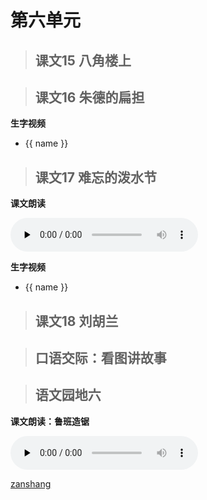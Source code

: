 # 第六单元

> ## 课文15 八角楼上

<Ebook grade="xxyw2a" :pages="71" :paged="72" ></Ebook> 

> ## 课文16 朱德的扁担

<Ebook grade="xxyw2a" :pages="73" :paged="74" ></Ebook> 

**生字视频**

<div class="shengzi">
    <ul><li v-for="(value, name,index) in kw2a16" v-on:click="clickvideo" :data-videosrc="value" :key="index">{{ name }}</li></ul>
</div>


> ## 课文17 难忘的泼水节

<Ebook grade="xxyw2a" :pages="75" :paged="77" ></Ebook> 

**课文朗读**

<audio class="myaudio" controls="" preload="none"><source src="//cnvod.cnr.cn/audio2017/ondemand/media/1100/201805/5AF56D67-57F8-4D5B-933D-2E460A141C1A_2018-05-1117_49_00_0.m4a"></audio>

**生字视频**

<div class="shengzi">
    <ul><li v-for="(value, name,index) in kw2a17" v-on:click="clickvideo" :data-videosrc="value" :key="index">{{ name }}</li></ul>
</div>

> ## 课文18 刘胡兰

<Ebook grade="xxyw2a" :pages="78" :paged="78" ></Ebook> 

> ## 口语交际：看图讲故事

<Ebook grade="xxyw2a" :pages="81" :paged="81" ></Ebook> 


> ## 语文园地六

<Ebook grade="xxyw2a" :pages="82" :paged="84" ></Ebook> 

**课文朗读：鲁班造锯**

<audio class="myaudio" controls="" preload="none"><source src="//cnvod.cnr.cn/audio2017/ondemand/media/1100/201812/5C09FBD7-D638-4E25-8EC5-4FC60A141C1A_2018-12-0712_52_56_0.m4a"></audio>


[zanshang](../res/zanshang.md ':include')